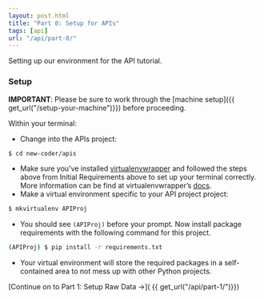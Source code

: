 ```yaml
---
layout: post.html
title: "Part 0: Setup for APIs"
tags: [api]
url: "/api/part-0/"
---
```


Setting up our environment for the API tutorial.

### Setup

**IMPORTANT**: Please be sure to work through the [machine setup]({{ get_url("/setup-your-machine")}}) before proceeding.

Within your terminal:

* Change into the APIs project:

```bash
$ cd new-coder/apis
``` 
* Make sure you’ve installed [virtualenvwrapper](http://pypi.python.org/pypi/virtualenvwrapper) and followed the steps above from Initial Requirements above to set up your terminal correctly.  More information can be find at virtualenvwrapper’s [docs](http://virtualenvwrapper.readthedocs.org/en/latest/). 
* Make a virtual environment specific to your API project project:

```bash
$ mkvirtualenv APIProj
``` 
* You should see `(APIProj)` before your prompt. Now install package requirements with the following command for this project. 

```bash
(APIProj) $ pip install -r requirements.txt
``` 
* Your virtual environment will store the required packages in a self-contained area to not mess up with other Python projects.

[Continue on to Part 1: Setup Raw Data &rarr;]( {{ get_url("/api/part-1/")}})